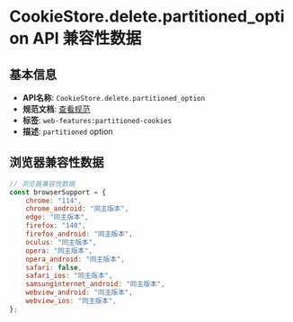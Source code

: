 # CookieStore.delete.partitioned_option API 兼容性数据

## 基本信息

- **API名称**: `CookieStore.delete.partitioned_option`
- **规范文档**: [查看规范](https://cookiestore.spec.whatwg.org/#dom-cookiestoredeleteoptions-partitioned)
- **标签**: `web-features:partitioned-cookies`
- **描述**: `partitioned` option

## 浏览器兼容性数据

```javascript
// 浏览器兼容性数据
const browserSupport = {
    chrome: "114",
    chrome_android: "同主版本",
    edge: "同主版本",
    firefox: "140",
    firefox_android: "同主版本",
    oculus: "同主版本",
    opera: "同主版本",
    opera_android: "同主版本",
    safari: false,
    safari_ios: "同主版本",
    samsunginternet_android: "同主版本",
    webview_android: "同主版本",
    webview_ios: "同主版本",
};

```

